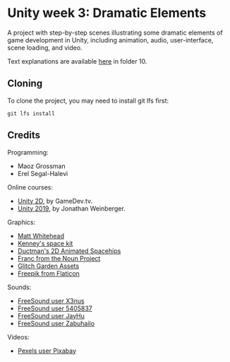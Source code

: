 # Unity week 3: Dramatic Elements

A project with step-by-step scenes illustrating some dramatic elements of game development in Unity,
including animation, audio, user-interface, scene loading, and video.

Text explanations are available 
[here](https://github.com/gamedev-at-ariel/gamedev-5782) in folder 10.

## Cloning
To clone the project, you may need to install git lfs first:

    git lfs install 


## Credits

Programming:
* Maoz Grossman
* Erel Segal-Halevi

Online courses:
* [Unity 2D](https://www.gamedev.tv/p/complete-unity-developer-2d/?product_id=1503853), by GameDev.tv.
* [Unity 2019](https://www.udemy.com/the-ultimate-guide-to-game-development-with-unity/), by Jonathan Weinberger.

Graphics:
* [Matt Whitehead](https://ccsearch.creativecommons.org/photos/7fd4a37b-8d1a-4d4c-80a2-4ca4a3839941)
* [Kenney's space kit](https://kenney.nl/assets/space-kit)
* [Ductman's 2D Animated Spacehips](https://assetstore.unity.com/packages/2d/characters/2d-animated-spaceships-96852)
* [Franc from the Noun Project](https://commons.wikimedia.org/w/index.php?curid=64661575)
* [Glitch Garden Assets](https://www.glitchthegame.com/public-domain-game-art/)
* [Freepik from Flaticon](https://www.flaticon.com/authors/freepik)


Sounds:
* [FreeSound user X3nus](https://freesound.org/people/X3nus/sounds/449938/)
* [FreeSound user 5405837](https://freesound.org/people/deleted_user_5405837/sounds/399303/)
* [FreeSound user JayHu](https://freesound.org/people/JayHu/sounds/506103/)
* [FreeSound user Zabuhailo](https://freesound.org/people/Zabuhailo/sounds/168604/)

Videos:
* [Pexels user Pixabay](https://www.pexels.com/video/countdown-launching-of-a-spaceship-854264/)
